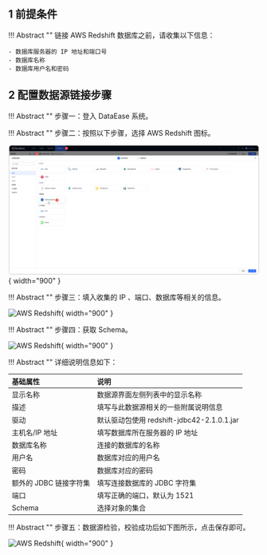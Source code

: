 ## 1 前提条件

!!! Abstract ""
    链接 AWS Redshift 数据库之前，请收集以下信息：

    - 数据库服务器的 IP 地址和端口号
    - 数据库名称
    - 数据库用户名和密码

## 2 配置数据源链接步骤

!!! Abstract ""
    步骤一：登入 DataEase 系统。

!!! Abstract ""
    步骤二：按照以下步骤，选择 AWS Redshift 图标。

![AWS Redshift](../../img/datasource_configuration/选择AWSRedshift.png){ width="900" }

!!! Abstract ""
    步骤三：填入收集的 IP 、端口、数据库等相关的信息。

![AWS Redshift](../../img/datasource_configuration/AWS_Redshift1.png){ width="900" }

!!! Abstract ""
    步骤四：获取 Schema。

![AWS Redshift](../../img/datasource_configuration/AWS_Redshift2.png){ width="900" }

!!! Abstract ""
    详细说明信息如下：

| 基础属性           | 说明                          |
|:---------------|:----------------------------|
| 显示名称           | 数据源界面左侧列表中的显示名称             |   
| 描述             | 填写与此数据源相关的一些附属说明信息          |
| 驱动             | 默认驱动包使用 redshift-jdbc42-2.1.0.1.jar |
| 主机名/IP 地址      | 填写数据库所在服务器的 IP 地址           |
| 数据库名称          | 连接的数据库的名称                   |
| 用户名            | 数据库对应的用户名                   |
| 密码             | 数据库对应的密码                    |
| 额外的 JDBC 链接字符集 | 填写连接数据库的 JDBC 字符集           |
| 端口             | 填写正确的端口，默认为 1521            |
| Schema         | 选择对象的集合                    |

!!! Abstract ""
    步骤五：数据源检验，校验成功后如下图所示，点击保存即可。

![AWS Redshift](../../img/datasource_configuration/AWS_Redshift3.png){ width="900" }